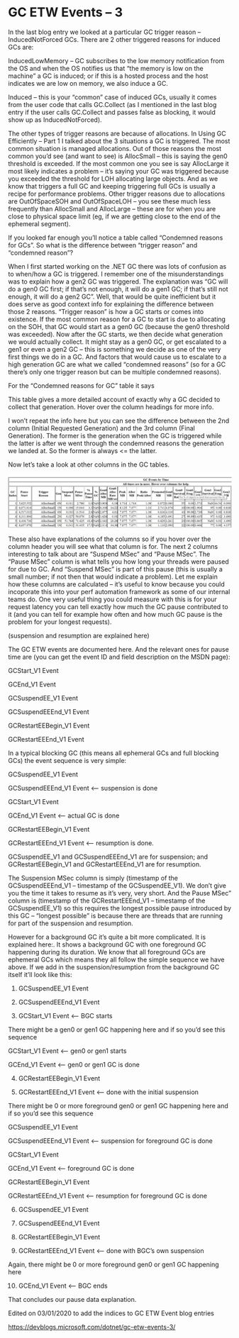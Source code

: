 <h1>GC ETW Events – 3</h1>

In the last blog entry we looked at a particular GC trigger reason – InducedNotForced GCs. There are 2 other triggered reasons for induced GCs are:

InducedLowMemory – GC subscribes to the low memory notification from the OS and when the OS notifies us that “the memory is low on the machine” a GC is induced; 
or if this is a hosted process and the host indicates we are low on memory, we also induce a GC.

Induced – this is your “common” case of induced GCs, usually it comes from the user code that calls GC.Collect 
(as I mentioned in the last blog entry if the user calls GC.Collect and passes false as blocking, it would show up as InducedNotForced).

The other types of trigger reasons are because of allocations. In Using GC Efficiently – Part 1 I talked about the 3 situations a GC is triggered. 
The most common situation is managed allocations. Out of those reasons the most common you’d see (and want to see) is AllocSmall – this is saying the gen0 threshold is exceeded. 
If the most common one you see is say AllocLarge it most likely indicates a problem – it’s saying your GC was triggered because you exceeded the threshold for LOH allocating large objects. 
And as we know that triggers a full GC and keeping triggering full GCs is usually a recipe for performance problems. 
Other trigger reasons due to allocations are OutOfSpaceSOH and OutOfSpaceLOH – you see these much less frequently than AllocSmall and AllocLarge – these are for 
when you are close to physical space limit (eg, if we are getting close to the end of the ephemeral segment).

If you looked far enough you’ll notice a table called “Condemned reasons for GCs”. So what is the difference between “trigger reason” and “condemned reason”?

When I first started working on the .NET GC there was lots of confusion as to when/how a GC is triggered. I remember one of the misunderstandings was to explain how a gen2 GC was triggered. 
The explanation was “GC will do a gen0 GC first; if that’s not enough, it will do a gen1 GC; 
if that’s still not enough, it will do a gen2 GC”. Well, that would be quite inefficient but it does serve as good context info for explaining the difference between those 2 reasons. 
“Trigger reason” is how a GC starts or comes into existence. If the most common reason for a GC to start is due to allocating on the SOH, 
that GC would start as a gen0 GC (because the gen0 threshold was exceeded). Now after the GC starts, we then decide what generation we would actually collect. 
It might stay as a gen0 GC, or get escalated to a gen1 or even a gen2 GC – this is something we decide as one of the very first things we do in a GC. 
And factors that would cause us to escalate to a high generation GC are what we called “condemned reasons” (so for a GC there’s only one trigger reason but can be multiple condemned reasons).

For the “Condemned reasons for GC” table it says

This table gives a more detailed account of exactly why a GC decided to collect that generation. Hover over the column headings for more info.

I won’t repeat the info here but you can see the difference between the 2nd column (Initial Requested Generation) and the 3rd column (Final Generation). 
The former is the generation when the GC is triggered while the latter is after we went through the condemned reasons the generation we landed at. So the former is always <= the latter.

Now let’s take a look at other columns in the GC tables.

![alt text](images/image-4.png)

These also have explanations of the columns so if you hover over the column header you will see what that column is for. 
The next 2 columns interesting to talk about are “Suspend MSec” and “Pause MSec”. 
The “Pause MSec” column is what tells you how long your threads were paused for due to GC. And “Suspend MSec” is part of this pause (this is usually a small number; 
if not then that would indicate a problem). Let me explain how these columns are calculated – it’s useful to know because you could incoporate this into your perf automation framework as some of our internal teams do. One very useful thing you could measure with this is for your request latency you can tell exactly how much the GC pause contributed to it (and you can tell for example how often and how much GC pause is the problem for your longest requests).

(suspension and resumption are explained here)

The GC ETW events are documented here. And the relevant ones for pause time are (you can get the event ID and field description on the MSDN page):

GCStart_V1 Event

GCEnd_V1 Event

GCSuspendEE_V1 Event

GCSuspendEEEnd_V1 Event

GCRestartEEBegin_V1 Event

GCRestartEEEnd_V1 Event

In a typical blocking GC (this means all ephemeral GCs and full blocking GCs) the event sequence is very simple:

GCSuspendEE_V1 Event

GCSuspendEEEnd_V1 Event <– suspension is done

GCStart_V1 Event

GCEnd_V1 Event <– actual GC is done

GCRestartEEBegin_V1 Event

GCRestartEEEnd_V1 Event <– resumption is done.

GCSuspendEE_V1 and GCSuspendEEEnd_V1 are for suspension; and GCRestartEEBegin_V1 and GCRestartEEEnd_V1 are for resumption.

The Suspension MSec column is simply (timestamp of the GCSuspendEEEnd_V1 – timestamp of the GCSuspendEE_V1). 
We don’t give you the time it takes to resume as it’s very, very short. And the Pause MSec” column is (timestamp of the GCRestartEEEnd_V1 – timestamp of the GCSuspendEE_V1) 
so this requires the longest possible pause introduced by this GC – “longest possible” is because there are threads that are running for part of the suspension and resumption.

However for a background GC it’s quite a bit more complicated. It is explained here:. It shows a background GC with one foreground GC happening during its duration. 
We know that all foreground GCs are ephemeral GCs which means they all follow the simple sequence we have above. 
If we add in the suspension/resumption from the background GC itself it’ll look like this:

1) GCSuspendEE_V1 Event

2) GCSuspendEEEnd_V1 Event

3) GCStart_V1 Event <– BGC starts

There might be a gen0 or gen1 GC happening here and if so you’d see this sequence

GCStart_V1 Event <– gen0 or gen1 starts

GCEnd_V1 Event <– gen0 or gen1 GC is done

4) GCRestartEEBegin_V1 Event

5) GCRestartEEEnd_V1 Event <– done with the initial suspension

There might be 0 or more foreground gen0 or gen1 GC happening here and if so you’d see this sequence

GCSuspendEE_V1 Event

GCSuspendEEEnd_V1 Event <– suspension for foreground GC is done

GCStart_V1 Event

GCEnd_V1 Event <– foreground GC is done

GCRestartEEBegin_V1 Event

GCRestartEEEnd_V1 Event <– resumption for foreground GC is done

6) GCSuspendEE_V1 Event

7) GCSuspendEEEnd_V1 Event

8) GCRestartEEBegin_V1 Event

9) GCRestartEEEnd_V1 Event <– done with BGC’s own suspension

Again, there might be 0 or more foreground gen0 or gen1 GC happening here

10) GCEnd_V1 Event <– BGC ends

That concludes our pause data explanation.

Edited on 03/01/2020 to add the indices to GC ETW Event blog entries

https://devblogs.microsoft.com/dotnet/gc-etw-events-3/